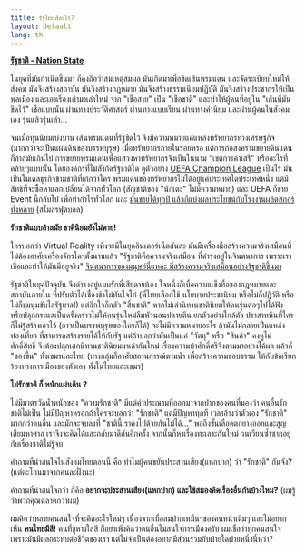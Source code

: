 ```yaml
---
title: รัฐไทยสีอะไร?
layout: default
lang: th
---
```


<p><strong><a href="http://en.wikipedia.org/wiki/Nation_state">รัฐชาติ - Nation State</a></strong></p>
<p>ในยุคที่มันกำเนิดขึ้นมา ก็คงถือว่าสมเหตุสมผล มันเกิดมาเพื่อขีดเส้นพรมแดน และจัดระเบียบใหม่ให้สังคม มันจึงสร้างสถาบัน มันจึงสร้างกฎหมาย มันจึงสร้างธรรมเนียมปฏิบัติ มันจึงสร้างประชากรให้เป็นพลเมือง และเอาเรื่องเก่ามาเล่าใหม่ จาก "เชื้อสาย" เป็น "เชื้อชาติ" และทำให้ผู้คนที่อยู่ใน "เส้นที่มันขีดไว้" เชื่อแบบนั้น ผ่านทางประวัติศาสตร์ ผ่านทางแบบเรียน ผ่านทางค่านิยม และผ่านผู้คนในสังคมเอง รุ่นแล้วรุ่นเล่า...</p>
<p>จนเมื่อทุนนิยมเบ่งบาน เส้นพรมแดนที่รัฐขีดไว้ จึงมีความหมายแค่แหล่งทรัพยากรทางเศรษฐกิจ (มากกว่าจะเป็นแผ่นดินของบรรพบุรุษ) เมื่อทรัพยากรภายในร่อยหรอ แต่การก่อสงครามขยายดินแดนก็ล้าสมัยเกินไป การขยายพรมแดนเพื่อแสวงหาทรัพยากรจึงเป็นในนาม "เขตการค้าเสรี" หรืออะไรที่คล้ายๆแบบนั้น โดยองค์กรที่ไม่สังกัดรัฐชาติใด ดูตัวอย่าง <a href="http://en.wikipedia.org/wiki/UEFA_Champions_League">UEFA Champion League</a> เป็นไร มันเป็นโมเดลธุรกิจข้ามชาติที่เก๋กว่าใคร พรมแดนของทรัพยากรไม่ได้อยู่แค่ประเทศใดประเทศหนึ่ง แต่มีสิทธิที่จะซื้อหาแลกเปลี่ยนได้จากทั่วโลก (สัญชาติของ "นักเตะ" ไม่มีความหมาย) และ UEFA ก็ขาย Event นี้กลับไป เพื่อทำกำไรทั่วโลก และ <a href="http://www.ekospor.com/Sports-Marketing/Sport%20Marketing%20uefa.pdf">มันขายได้ทุกปี แล้วก็แบ่งผลประโยชน์กับโรงงานผลิตสกอร์ทั้งหลาย</a> (สโมสรฟุตบอล)</p>
<p><strong>รักชาติแบบล้าสมัย ชาตินิยมยังไม่ตาย!</strong></p>
<p>ใครบอกว่า Virtual Reality เพิ่งจะมีในยุคอินเตอร์เน็ตกันล่ะ มันมีเครื่องมือสร้างความจริงเสมือนที่ไม่ต้องอาศัยเครื่องจักรใดๆตั้งนานแล้ว "รัฐชาติคือความจริงเสมือน ที่ดำรงอยู่ในจินตนาการ เพราะเราเชื่อและทำให้มันมีอยูจริง" <a href="http://en.wikipedia.org/wiki/Imagined_Communities">จินตนาการของมนุษย์นี่แหละ ที่สร้างความจริงเสมือนอย่างรัฐชาติขึ้นมา</a></p>
<p>รัฐชาติในยุคปัจจุบัน จึงดำรงอยู่แบบรักพี่เสียดายน้อง ใจหนึ่งก็เบื่อความแข็งทื่อของกฎหมายและสถาบันภายใน ที่ปรับตัวได้เชื่องช้าไม่ทันใจโก๋ (พี่ไทยเลือกใช้ นโยบายประชานิยม หรือไม่ก็ปฏิวัติ หรือไม่ก็ชุมนุมขับไล่รัฐบาล!) แต่อีกใจก็กลัว "สิ้นชาติ" หากไม่เล่านิทานชาตินิยมให้คนรุ่นต่อๆไปได้ฟัง หรือปลุกกระแสเป็นครั้งคราวไม่ให้คนรุ่นใหม่ลืมหัวนอนปลายตีน ยกตัวอย่างใกล้ตัว ปราสาทหินที่ใครก็ไม่รู้สร้างเอาไว้ (อาจเป็นบรรพบุรุษของใครก็ได้) จะไม่มีความหมายอะไร ถ้ามันไม่กลายเป็นแหล่งท่องเที่ยว ที่สามารถสร้างรายได้ให้กับรัฐ แต่ถ้าบอกว่ามันเป็นแค่ "วัตถุ" หรือ "สินค้า" คงดูไม่ศักดิ์สิทธิ์ จึงต้องปลุกเสกนิทานชาตินิยมมาเล่ากันใหม่ เรื่องความบ้าศักดิ์ศรีจึงตามมาอย่างได้ผล แล้วก็ "ของขี้น" ทั้งเขมรและไทย (บางกลุ่มก็อาศัยสถานการณ์ตามน้ำ เพื่อสร้างความชอบธรรม ให้กับข้อเรียกร้องทางการเมืองของตัวเอง ทั้งในไทยและเขมร)</p>
<p><strong>ไม่รักชาติ ก็ หนักแผ่นดิน ?</strong></p>
<p>ไม่มีมาตรวัดน้ำหนักของ "ความรักชาติ" มีแต่คำประณามที่ออกมาจากปากของคนที่มองว่า คนอื่นรักชาติไม่เป็น ไม่มีปัญหาหรอกถ้าใครจะบอกว่า "รักชาติ" แต่มีปัญหาทุกที เวลาอ้างว่าตัวเอง "รักชาติ" มากกว่าคนอื่น และมักจะจบลงที่ "ชาตินี้เราคงไปด้วยกันไม่ได้..." พอถึงขั้นเลือดตกยางออกและสูญเสียมหาศาล เราจึงจะคิดได้และกลับมาดีกันอีกครั้ง จากนั้นก็หาเรื่องทะเลาะกันใหม่ วนเวียนซ้ำซากอยู่กับเรื่องชาติไม่รู้จบ</p>
<p>คำถามที่น่าสนใจในสังคมไทยตอนนี้ คือ ทำไมผู้คนขยันประสานเสียง(แหกปาก) ว่า "รักชาติ" กันจัง? (แต่ตะโกนมาจากคนละฝั่งนะ)</p>
<p>คำถามที่น่าสนใจกว่า ก็คือ <strong>อยากจะประสานเสียง(แหกปาก) และใช้สมองคิดเรื่องอื่นกันบ้างไหม?</strong> (ผมรู้ว่าพวกคุณฉลาดกว่าผม)</p>
<p>ผมคิดว่าหลายคนสนใจที่จะคิดอะไรใหม่ๆ เนื่องจากเบื่อลมปากเหม็นๆของคนหน้าเดิมๆ และไม่อยากเห็น <strong>คนไทยมีสี!</strong> คนที่ชูหางใส่สี ก็อย่าเพิ่งคิดว่าคนอื่นไม่สนใจการเมืองครับ ผมเชื่อว่าทุกคนสนใจ เพราะมันมีผลกระทบต่อชีวิตของเรา แต่ไม่จำเป็นต้องอยากมีส่วนร่วมกับฝ่ายใดฝ่ายหนึ่งนี่หว่า?</p>
